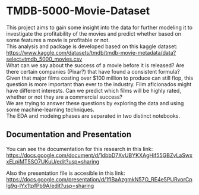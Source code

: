 # TMDB-5000-Movie-Dataset
This project aims to gain some insight into the data for further modeling it to investigate the profitability of the movies and predict whether based on some features a movie is profitable or
not. <br>
This analysis and package is developed based on this kaggle dataset: <br>
https://www.kaggle.com/datasets/tmdb/tmdb-movie-metadata/data?select=tmdb_5000_movies.csv <br>
What can we say about the success of a movie before it is released? Are there certain companies (Pixar?) that have found a consistent formula? <br>
Given that major films costing over $100 million to produce can still flop, this question is more important than ever to the industry. Film aficionados might have different interests. Can we predict which films will be highly rated, whether or not they are a commercial success? <br>
We are trying to answer these questions by exploring the data and using some machine-learning techniques. <br>
The EDA and modeing phases are separated in two distinct notebooks. <br>

## Documentation and Presentation

You can see the documentation for this research in this link:
https://docs.google.com/document/d/1dbbD7XvUBYKXAgHif55GBZvLaSwxxELpiMT5SO7UKuU/edit?usp=sharing <br> 

Also the presentation file is accesible in this link:
https://docs.google.com/presentation/d/1fIBaAzgmkN57O_RE4e5PURvorCplg9q-lYx1tpfPb9A/edit?usp=sharing <br> 
